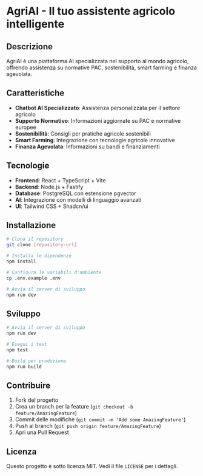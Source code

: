 # AgriAI - Il tuo assistente agricolo intelligente

## Descrizione

AgriAI è una piattaforma AI specializzata nel supporto al mondo agricolo, offrendo assistenza su normative PAC, sostenibilità, smart farming e finanza agevolata.

## Caratteristiche

- **Chatbot AI Specializzato**: Assistenza personalizzata per il settore agricolo
- **Supporto Normativo**: Informazioni aggiornate su PAC e normative europee
- **Sostenibilità**: Consigli per pratiche agricole sostenibili
- **Smart Farming**: Integrazione con tecnologie agricole innovative
- **Finanza Agevolata**: Informazioni su bandi e finanziamenti

## Tecnologie

- **Frontend**: React + TypeScript + Vite
- **Backend**: Node.js + Fastify
- **Database**: PostgreSQL con estensione pgvector
- **AI**: Integrazione con modelli di linguaggio avanzati
- **UI**: Tailwind CSS + Shadcn/ui

## Installazione

```bash
# Clona il repository
git clone [repository-url]

# Installa le dipendenze
npm install

# Configura le variabili d'ambiente
cp .env.example .env

# Avvia il server di sviluppo
npm run dev
```

## Sviluppo

```bash
# Avvia il server di sviluppo
npm run dev

# Esegui i test
npm test

# Build per produzione
npm run build
```

## Contribuire

1. Fork del progetto
2. Crea un branch per la feature (`git checkout -b feature/AmazingFeature`)
3. Commit delle modifiche (`git commit -m 'Add some AmazingFeature'`)
4. Push al branch (`git push origin feature/AmazingFeature`)
5. Apri una Pull Request

## Licenza

Questo progetto è sotto licenza MIT. Vedi il file `LICENSE` per i dettagli.
